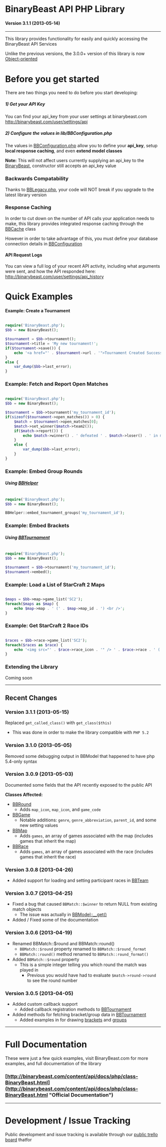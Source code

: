 # BinaryBeast API PHP Library
#### Version 3.1.1 (2013-05-14)

----------



This library provides functionality for easily and quickly accessing the BinaryBeast API Services

Unlike the previous versions, the 3.0.0+ version of this library is now [Object-oriented](http://en.wikipedia.org/wiki/Object_oriented)


# Before you get started #

There are two things you need to do before you start developing:


##### 1) Get your API Key

You can find your api_key from your user settings at binarybeast.com <http://binarybeast.com/user/settings/api>


##### 2) Configure the values in lib/BBConfiguration.php

The values in [BBConfiguration.php](lib/BBConfiguration.php) allow you to define your **api_key**, setup **local response caching**, and even **extend model classes**

**Note:** This will not affect users currently supplying an api\_key to the [BinaryBeast](BinaryBeast.php), constructor still accepts an api_key value


### Backwards Compatability

Thanks to [BBLegacy.php](lib/BBLegacy.php), your code will NOT break if you upgrade to the latest library version


### Response Caching

In order to cut down on the number of API calls your application needs to make, this library provides integrated response caching through the [BBCache](lib/BBCache.php) class

However in order to take advantage of this, you must define your database connection details in [BBConfiguration](lib/BBConfiguration.php)


#### API Request Logs

You can view a full log of your recent API activity, including what arguments were sent, and how the API responded here: <http://binarybeast.com/user/settings/api_history>

# Quick Examples #


#### Example: Create a Tournament ####

```php

require('BinaryBeast.php');
$bb = new BinaryBeast();

$tournament = $bb->tournament();
$tournament->title = 'My new tournament!';
if($tournament->save()) {
	echo '<a href="' . $tournament->url . '">Tournament Created Successfully!</a>';
}
else {
	var_dump($bb->last_error);
}
```

### Example: Fetch and Report Open Matches

```php
	
require('BinaryBeast.php');
$bb = new BinaryBeast();

$tournament = $bb->tournament('my_tournament_id');
if(sizeof($tournament->open_matches()) > 0) {
	$match = $tournament->open_matches[0];
	$match->set_winner($match->team2());
	if($match->report()) {
		echo $match->winner() . ' defeated ' . $match->loser() . ' in match ' . $match->id;
	}
	else {
		var_dump($bb->last_error);
	}
}
```


### Example: Embed Group Rounds
##### Using [BBHelper](lib/BBHelper.php)

```php

require('BinaryBeast.php');
$bb = new BinaryBeast();

BBHelper::embed_tournament_groups('my_tournament_id');

```

### Example: Embed Brackets
##### Using [BBTournament](lib/BBTournament.php)


```php

require('BinaryBeast.php');
$bb = new BinaryBeast();

$tournament = $bb->tournament('my_tournament_id');
$tournament->embed();

```


### Example: Load a List of StarCraft 2 Maps

```php

$maps = $bb->map->game_list('SC2');
foreach($maps as $map) {
    echo $map->map . ' (' . $map->map_id . ') <br />';
}

```


### Example: Get StarCraft 2 Race IDs

```php

$races = $bb->race->game_list('SC2');
foreach($races as $race) {
   	echo '<img src="' . $race->race_icon . '" /> ' . $race->race . ' (' . $race->race_id . ') <br />';
}

```


### Extending the Library

Coming soon


----------


## Recent Changes

### Version 3.1.1 (2013-05-15)
Replaced `get_called_class()` with `get_class($this)`

* This was done in order to make the library compatible with `PHP 5.2`

### Version 3.1.0 (2013-05-05)
Removed some debugging output in BBModel that happened to have php 5.4-only syntax


### Version 3.0.9 (2013-05-03)
Documented some fields that the API recently exposed to the public API

**Classes Affected:**

* [BBRound](lib/BBRound.php)
	* Adds `map_icon`, `map_icon`, and `game_code`
* [BBGame](lib/BBGame.php)
	* Notable additions: `genre`, `genre_abbreviation`, `parent_id`, and some new setting values
* [BBMap](lib/BBMap.php)
	* Adds `games`, an array of games associated with the map (includes games that inherit the map)
* [BBRace](lib/BBRace.php)
	* Adds `games`, an array of games associated with the race (includes games that inherit the race)


### Version 3.0.8 (2013-04-26)
* Added support for loading and setting participant races in [BBTeam](lib/BBTeam.php)


### Version 3.0.7 (2013-04-25)
* Fixed a bug that caused `BBMatch::$winner` to return NULL from existing match objects
	* 	The issue was actually in [BBModel::__get()](lib/BBModel.php)
* Added / Fixed some of the documentation


### Version 3.0.6 (2013-04-19)
* Renamed BBMatch::$round and BBMatch::round()
    * `BBMatch::$round` property renamed to `BBMatch::$round_format`
    * `BBMatch::round()` method renamed to `BBMatch::round_format()`
* Added `BBMatch::$round` property
    * This is a simple integer telling you which round the match was played in
        * Previous you would have had to evaluate `$match->round->round` to see the round number

### Version 3.0.5 (2013-04-05)
* Added custom callback support
	* Added callback registration methods to [BBTournament](lib/BBTournament.php)
* Added methods for fetching bracket/group data in [BBTournament](lib/BBTournament.php)
	* Added examples in for drawing [brackets](examples/tournament/draw/brackets.php) and [groups](examples/tournament/draw/groups.php)

----------

# Full Documentation #

These were just a few quick examples, visit BinaryBeast.com for more examples, and full documentation of the library

### [http://binarybeast.com/content/api/docs/php/class-BinaryBeast.html](http://binarybeast.com/content/api/docs/php/class-BinaryBeast.html "Official Documentation")


----------


# Development / Issue Tracking #

Public development and issue tracking is available through our [public trello board](https://trello.com/board/public-development-board/516c69726403c70869000735) thatfor 
